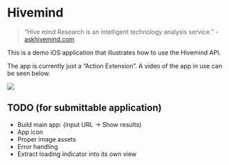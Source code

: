# Hivemind

> “Hive mind Research is an intelligent technology analysis service.” - [askhivemind.com](https://askhivemind.com)

This is a demo iOS application that illustrates how to use the Hivemind API.

The app is currently just a “Action Extension”. A video of the app in use can be seen below.

![](http://up.red.to/AeRhEMRpz9!)


## TODO (for submittable application)
- Build main app: (input URL -> Show results)
- App icon
- Proper image assets
- Error handling
- Extract loading indicator into its own view